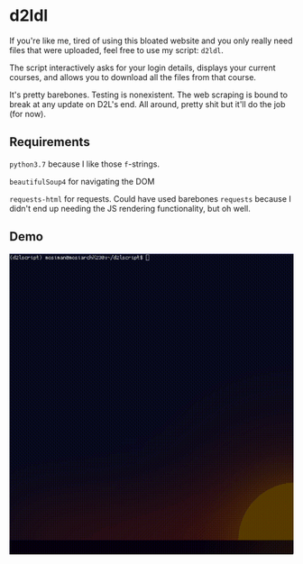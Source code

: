 # d2ldl 

If you're like me, tired of using this bloated website and you only really need files that were uploaded, feel free to use my script: `d2ldl`. 

The script interactively asks for your login details, displays your current courses, and allows you to download all the files from that course. 

It's pretty barebones. Testing is nonexistent. The web scraping is bound to break at any update on D2L's end. All around, pretty shit but it'll do the job (for now). 

## Requirements

`python3.7` because I like those `f`-strings. 

`beautifulSoup4` for navigating the DOM

`requests-html` for requests. Could have used barebones `requests` because I didn't end up needing the JS rendering functionality, but oh well. 


## Demo 

![](demo.gif)
